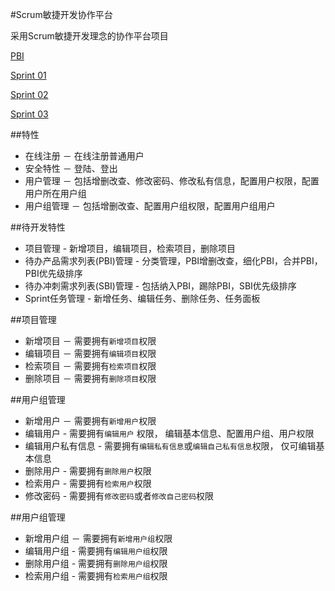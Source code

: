 #Scrum敏捷开发协作平台

采用Scrum敏捷开发理念的协作平台项目

[PBI](doc/product_backlog.md)

[Sprint 01](doc/sprint_01.md)

[Sprint 02](doc/sprint_02.md)

[Sprint 03](doc/sprint_03.md)


##特性

 * 在线注册 － 在线注册普通用户
 * 安全特性 － 登陆、登出
 * 用户管理  － 包括增删改查、修改密码、修改私有信息，配置用户权限，配置用户所在用户组
 * 用户组管理 － 包括增删改查、配置用户组权限，配置用户组用户

##待开发特性

 * 项目管理 - 新增项目，编辑项目，检索项目，删除项目
 * 待办产品需求列表(PBI)管理 - 分类管理，PBI增删改查，细化PBI，合并PBI，PBI优先级排序 
 * 待办冲刺需求列表(SBI)管理 - 包括纳入PBI，踢除PBI，SBI优先级排序
 * Sprint任务管理 - 新增任务、编辑任务、删除任务、任务面板
 
 
##项目管理

 * 新增项目 － 需要拥有``新增项目``权限
 * 编辑项目 － 需要拥有``编辑项目``权限
 * 检索项目 － 需要拥有``检索项目``权限
 * 删除项目 － 需要拥有``删除项目``权限

##用户组管理
 
 * 新增用户 － 需要拥有``新增用户``权限
 * 编辑用户 - 需要拥有``编辑用户`` 权限， 编辑基本信息、配置用户组、用户权限
 * 编辑用户私有信息 - 需要拥有``编辑私有信息``或``编辑自己私有信息``权限， 仅可编辑基本信息
 * 删除用户 - 需要拥有``删除用户``权限
 * 检索用户 - 需要拥有``检索用户``权限
 * 修改密码 - 需要拥有``修改密码``或者``修改自己密码``权限
 
##用户组管理

 * 新增用户组 － 需要拥有``新增用户组``权限
 * 编辑用户组 - 需要拥有``编辑用户组``权限
 * 删除用户组 - 需要拥有``删除用户组``权限
 * 检索用户组 - 需要拥有``检索用户组``权限



 